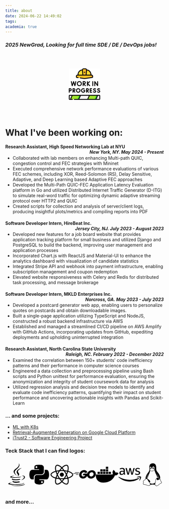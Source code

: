 ```yaml
---
title: about
date: 2024-06-22 14:49:02
tags:
academia: true
---
```

<!-- reference: https://xiamu-ssr.github.io/Hexo/2024/06/19/2024-06-19-12-31-52/  -->

### _2025 NewGrad, Looking for full time SDE / DE / DevOps jobs!_

<br><br>

<div style="display: flex; justify-content: center; align-items: center; width: 100%;">
  <div style="width: 100px; height: 100px; display: flex; align-items: center; justify-content: center; overflow: hidden;">
    <img src="https://raw.githubusercontent.com/zuchuandatou/hexoWebsite/main/source/_posts/about/progress.png" alt="Progress Image" style="width: 100%; height: auto;">
  </div>
</div>

<br><br>

# What I've been working on:
<!-- <style>
  .vertical-line {
    border-left: 3px solid #000;
    padding-left: 10px;
    margin-bottom: 20px;
  }
</style> -->

<!-- <div class="vertical-line"> -->

#### Research Assistant, High Speed Networking Lab at NYU <span style="float:right;">*New York, NY.  May 2024 - Present*</span>
 
- Collaborated with lab members on enhancing Multi-path QUIC, congestion control and FEC strategies with Mininet
- Executed comprehensive network performance evaluations of various FEC schemes, including XOR, Reed-Solomon (RS), Delay Sensitive, Adaptive, and Deep Learning based Adaptive FEC approaches
- Developed the Multi-Path QUIC-FEC Application Latency Evaluation platform in Go and utilized Distributed Internet Traffic Generator (D-ITG) to simulate real-word traffic for optimizing dynamic adaptive streaming protocol over HTTP2 and QUIC
- Created scripts for collection and analysis of server/client logs, producing insightful plots/metrics and compiling reports into PDF

#### Software Developer Intern, HireBeat Inc. <span style="float:right;">*Jersey City, NJ.  July 2023 - August 2023*</span>


- Developed new features for a job board website that provides application tracking platform for small business and utilized Django and PostgreSQL to build the backend, improving user management and application processes
- Incorporated Chart.js with ReactJS and Material-UI to enhance the analytics dashboard with visualization of candidate statistics 
- Integrated Stripe API and webhook into payment infrastructure, enabling subscription management and coupon redemption
- Elevated website responsiveness with Celery and Redis for distributed task processing, and message brokerage

#### Software Developer Intern, MKLD Enterprises Inc. <span style="float:right;">*Norcross, GA. May 2023 - July 2023*</span>


  
- Developed a postcard generator web app, enabling users to personalize quotes on postcards and obtain downloadable images.
- Built a single-page application utilizing TypeScript and NodeJS, constructed a robust backend infrastructure via AWS
- Established and managed a streamlined CI/CD pipeline on AWS Amplify with GitHub Actions, incorporating updates from GitHub, expediting deployments and upholding uninterrupted integration



#### Research Assistant, North Carolina State University <span style="float:right;">*Raleigh, NC. February 2022 - December 2022*</span>
  

- Examined the correlation between 150+ students' code inefficiency patterns and their performance in computer science courses
- Engineered a data collection and preprocessing pipeline using Bash scripts and Python unittest for performance evaluation, ensuring the anonymization and integrity of student coursework data for analysis
- Utilized regression analysis and decision tree models to identify and evaluate code inefficiency patterns, quantifying their impact on student performance and uncovering actionable insights with Pandas and Scikit-Learn

<!-- </div> -->

### ... and some projects:
- [ML with K8s](/hexoWebsite/2024/06/23/skin/)
- [Retrieval-Augmented Generation on Google Cloud Platform](/hexoWebsite/2024/06/23/rag/)
- [iTrust2 - Software Engineering Project](/hexoWebsite/2024/06/22/iTrust2/)


### Teck Stack that I can find logos:
<div style="display: flex; justify-content: space-around;">

<!-- java -->
<svg width="100" height="100" xmlns="http://www.w3.org/2000/svg" viewBox="0 0 384 512"><!--!Font Awesome Free 6.5.2 by @fontawesome - https://fontawesome.com License - https://fontawesome.com/license/free Copyright 2024 Fonticons, Inc.--><path d="M277.7 312.9c9.8-6.7 23.4-12.5 23.4-12.5s-38.7 7-77.2 10.2c-47.1 3.9-97.7 4.7-123.1 1.3-60.1-8 33-30.1 33-30.1s-36.1-2.4-80.6 19c-52.5 25.4 130 37 224.5 12.1zm-85.4-32.1c-19-42.7-83.1-80.2 0-145.8C296 53.2 242.8 0 242.8 0c21.5 84.5-75.6 110.1-110.7 162.6-23.9 35.9 11.7 74.4 60.2 118.2zm114.6-176.2c.1 0-175.2 43.8-91.5 140.2 24.7 28.4-6.5 54-6.5 54s62.7-32.4 33.9-72.9c-26.9-37.8-47.5-56.6 64.1-121.3zm-6.1 270.5a12.2 12.2 0 0 1 -2 2.6c128.3-33.7 81.1-118.9 19.8-97.3a17.3 17.3 0 0 0 -8.2 6.3 70.5 70.5 0 0 1 11-3c31-6.5 75.5 41.5-20.6 91.4zM348 437.4s14.5 11.9-15.9 21.2c-57.9 17.5-240.8 22.8-291.6 .7-18.3-7.9 16-19 26.8-21.3 11.2-2.4 17.7-2 17.7-2-20.3-14.3-131.3 28.1-56.4 40.2C232.8 509.4 401 461.3 348 437.4zM124.4 396c-78.7 22 47.9 67.4 148.1 24.5a185.9 185.9 0 0 1 -28.2-13.8c-44.7 8.5-65.4 9.1-106 4.5-33.5-3.8-13.9-15.2-13.9-15.2zm179.8 97.2c-78.7 14.8-175.8 13.1-233.3 3.6 0-.1 11.8 9.7 72.4 13.6 92.2 5.9 233.8-3.3 237.1-46.9 0 0-6.4 16.5-76.2 29.7zM260.6 353c-59.2 11.4-93.5 11.1-136.8 6.6-33.5-3.5-11.6-19.7-11.6-19.7-86.8 28.8 48.2 61.4 169.5 25.9a60.4 60.4 0 0 1 -21.1-12.8z"/></svg>

<!-- python -->
<svg width="100" height="100" xmlns="http://www.w3.org/2000/svg" viewBox="0 0 448 512"><!--!Font Awesome Free 6.5.2 by @fontawesome - https://fontawesome.com License - https://fontawesome.com/license/free Copyright 2024 Fonticons, Inc.--><path d="M439.8 200.5c-7.7-30.9-22.3-54.2-53.4-54.2h-40.1v47.4c0 36.8-31.2 67.8-66.8 67.8H172.7c-29.2 0-53.4 25-53.4 54.3v101.8c0 29 25.2 46 53.4 54.3 33.8 9.9 66.3 11.7 106.8 0 26.9-7.8 53.4-23.5 53.4-54.3v-40.7H226.2v-13.6h160.2c31.1 0 42.6-21.7 53.4-54.2 11.2-33.5 10.7-65.7 0-108.6zM286.2 404c11.1 0 20.1 9.1 20.1 20.3 0 11.3-9 20.4-20.1 20.4-11 0-20.1-9.2-20.1-20.4 .1-11.3 9.1-20.3 20.1-20.3zM167.8 248.1h106.8c29.7 0 53.4-24.5 53.4-54.3V91.9c0-29-24.4-50.7-53.4-55.6-35.8-5.9-74.7-5.6-106.8 .1-45.2 8-53.4 24.7-53.4 55.6v40.7h106.9v13.6h-147c-31.1 0-58.3 18.7-66.8 54.2-9.8 40.7-10.2 66.1 0 108.6 7.6 31.6 25.7 54.2 56.8 54.2H101v-48.8c0-35.3 30.5-66.4 66.8-66.4zm-6.7-142.6c-11.1 0-20.1-9.1-20.1-20.3 .1-11.3 9-20.4 20.1-20.4 11 0 20.1 9.2 20.1 20.4s-9 20.3-20.1 20.3z"/></svg>

<!-- react -->
<svg width="100" height="100" xmlns="http://www.w3.org/2000/svg" viewBox="0 0 512 512"><!--!Font Awesome Free 6.5.2 by @fontawesome - https://fontawesome.com License - https://fontawesome.com/license/free Copyright 2024 Fonticons, Inc.--><path d="M418.2 177.2c-5.4-1.8-10.8-3.5-16.2-5.1 .9-3.7 1.7-7.4 2.5-11.1 12.3-59.6 4.2-107.5-23.1-123.3-26.3-15.1-69.2 .6-112.6 38.4-4.3 3.7-8.5 7.6-12.5 11.5-2.7-2.6-5.5-5.2-8.3-7.7-45.5-40.4-91.1-57.4-118.4-41.5-26.2 15.2-34 60.3-23 116.7 1.1 5.6 2.3 11.1 3.7 16.7-6.4 1.8-12.7 3.8-18.6 5.9C38.3 196.2 0 225.4 0 255.6c0 31.2 40.8 62.5 96.3 81.5 4.5 1.5 9 3 13.6 4.3-1.5 6-2.8 11.9-4 18-10.5 55.5-2.3 99.5 23.9 114.6 27 15.6 72.4-.4 116.6-39.1 3.5-3.1 7-6.3 10.5-9.7 4.4 4.3 9 8.4 13.6 12.4 42.8 36.8 85.1 51.7 111.2 36.6 27-15.6 35.8-62.9 24.4-120.5-.9-4.4-1.9-8.9-3-13.5 3.2-.9 6.3-1.9 9.4-2.9 57.7-19.1 99.5-50 99.5-81.7 0-30.3-39.4-59.7-93.8-78.4zM282.9 92.3c37.2-32.4 71.9-45.1 87.7-36 16.9 9.7 23.4 48.9 12.8 100.4-.7 3.4-1.4 6.7-2.3 10-22.2-5-44.7-8.6-67.3-10.6-13-18.6-27.2-36.4-42.6-53.1 3.9-3.7 7.7-7.2 11.7-10.7zM167.2 307.5c5.1 8.7 10.3 17.4 15.8 25.9-15.6-1.7-31.1-4.2-46.4-7.5 4.4-14.4 9.9-29.3 16.3-44.5 4.6 8.8 9.3 17.5 14.3 26.1zm-30.3-120.3c14.4-3.2 29.7-5.8 45.6-7.8-5.3 8.3-10.5 16.8-15.4 25.4-4.9 8.5-9.7 17.2-14.2 26-6.3-14.9-11.6-29.5-16-43.6zm27.4 68.9c6.6-13.8 13.8-27.3 21.4-40.6s15.8-26.2 24.4-38.9c15-1.1 30.3-1.7 45.9-1.7s31 .6 45.9 1.7c8.5 12.6 16.6 25.5 24.3 38.7s14.9 26.7 21.7 40.4c-6.7 13.8-13.9 27.4-21.6 40.8-7.6 13.3-15.7 26.2-24.2 39-14.9 1.1-30.4 1.6-46.1 1.6s-30.9-.5-45.6-1.4c-8.7-12.7-16.9-25.7-24.6-39s-14.8-26.8-21.5-40.6zm180.6 51.2c5.1-8.8 9.9-17.7 14.6-26.7 6.4 14.5 12 29.2 16.9 44.3-15.5 3.5-31.2 6.2-47 8 5.4-8.4 10.5-17 15.5-25.6zm14.4-76.5c-4.7-8.8-9.5-17.6-14.5-26.2-4.9-8.5-10-16.9-15.3-25.2 16.1 2 31.5 4.7 45.9 8-4.6 14.8-10 29.2-16.1 43.4zM256.2 118.3c10.5 11.4 20.4 23.4 29.6 35.8-19.8-.9-39.7-.9-59.5 0 9.8-12.9 19.9-24.9 29.9-35.8zM140.2 57c16.8-9.8 54.1 4.2 93.4 39 2.5 2.2 5 4.6 7.6 7-15.5 16.7-29.8 34.5-42.9 53.1-22.6 2-45 5.5-67.2 10.4-1.3-5.1-2.4-10.3-3.5-15.5-9.4-48.4-3.2-84.9 12.6-94zm-24.5 263.6c-4.2-1.2-8.3-2.5-12.4-3.9-21.3-6.7-45.5-17.3-63-31.2-10.1-7-16.9-17.8-18.8-29.9 0-18.3 31.6-41.7 77.2-57.6 5.7-2 11.5-3.8 17.3-5.5 6.8 21.7 15 43 24.5 63.6-9.6 20.9-17.9 42.5-24.8 64.5zm116.6 98c-16.5 15.1-35.6 27.1-56.4 35.3-11.1 5.3-23.9 5.8-35.3 1.3-15.9-9.2-22.5-44.5-13.5-92 1.1-5.6 2.3-11.2 3.7-16.7 22.4 4.8 45 8.1 67.9 9.8 13.2 18.7 27.7 36.6 43.2 53.4-3.2 3.1-6.4 6.1-9.6 8.9zm24.5-24.3c-10.2-11-20.4-23.2-30.3-36.3 9.6 .4 19.5 .6 29.5 .6 10.3 0 20.4-.2 30.4-.7-9.2 12.7-19.1 24.8-29.6 36.4zm130.7 30c-.9 12.2-6.9 23.6-16.5 31.3-15.9 9.2-49.8-2.8-86.4-34.2-4.2-3.6-8.4-7.5-12.7-11.5 15.3-16.9 29.4-34.8 42.2-53.6 22.9-1.9 45.7-5.4 68.2-10.5 1 4.1 1.9 8.2 2.7 12.2 4.9 21.6 5.7 44.1 2.5 66.3zm18.2-107.5c-2.8 .9-5.6 1.8-8.5 2.6-7-21.8-15.6-43.1-25.5-63.8 9.6-20.4 17.7-41.4 24.5-62.9 5.2 1.5 10.2 3.1 15 4.7 46.6 16 79.3 39.8 79.3 58 0 19.6-34.9 44.9-84.8 61.4zm-149.7-15c25.3 0 45.8-20.5 45.8-45.8s-20.5-45.8-45.8-45.8c-25.3 0-45.8 20.5-45.8 45.8s20.5 45.8 45.8 45.8z"/></svg>

<!-- go -->
<svg width="100" height="100" xmlns="http://www.w3.org/2000/svg" viewBox="0 0 640 512"><!--!Font Awesome Free 6.5.2 by @fontawesome - https://fontawesome.com License - https://fontawesome.com/license/free Copyright 2024 Fonticons, Inc.--><path d="M400.1 194.8C389.2 197.6 380.2 199.1 371 202.4C363.7 204.3 356.3 206.3 347.8 208.5L347.2 208.6C343 209.8 342.6 209.9 338.7 205.4C334 200.1 330.6 196.7 324.1 193.5C304.4 183.9 285.4 186.7 267.7 198.2C246.5 211.9 235.6 232.2 235.9 257.4C236.2 282.4 253.3 302.9 277.1 306.3C299.1 309.1 316.9 301.7 330.9 285.8C333 283.2 334.9 280.5 337 277.5V277.5L337 277.5C337.8 276.5 338.5 275.4 339.3 274.2H279.2C272.7 274.2 271.1 270.2 273.3 264.9C277.3 255.2 284.8 239 289.2 230.9C290.1 229.1 292.3 225.1 296.1 225.1H397.2C401.7 211.7 409 198.2 418.8 185.4C441.5 155.5 468.1 139.9 506 133.4C537.8 127.8 567.7 130.9 594.9 149.3C619.5 166.1 634.7 188.9 638.8 218.8C644.1 260.9 631.9 295.1 602.1 324.4C582.4 345.3 557.2 358.4 528.2 364.3C522.6 365.3 517.1 365.8 511.7 366.3C508.8 366.5 506 366.8 503.2 367.1C474.9 366.5 449 358.4 427.2 339.7C411.9 326.4 401.3 310.1 396.1 291.2C392.4 298.5 388.1 305.6 382.1 312.3C360.5 341.9 331.2 360.3 294.2 365.2C263.6 369.3 235.3 363.4 210.3 344.7C187.3 327.2 174.2 304.2 170.8 275.5C166.7 241.5 176.7 210.1 197.2 184.2C219.4 155.2 248.7 136.8 284.5 130.3C313.8 124.1 341.8 128.4 367.1 145.6C383.6 156.5 395.4 171.4 403.2 189.5C405.1 192.3 403.8 193.9 400.1 194.8zM48.3 200.4C47.1 200.4 46.7 199.8 47.4 198.8L53.9 190.4C54.5 189.5 56.1 188.9 57.3 188.9H168.6C169.8 188.9 170.1 189.8 169.5 190.7L164.2 198.8C163.6 199.8 162 200.7 161.1 200.7L48.3 200.4zM1.2 229.1C0 229.1-.3 228.4 .3 227.5L6.9 219.1C7.5 218.2 9 217.5 10.3 217.5H152.4C153.6 217.5 154.2 218.5 153.9 219.4L151.4 226.9C151.1 228.1 149.9 228.8 148.6 228.8L1.2 229.1zM75.7 255.9C75.1 256.8 75.4 257.7 76.7 257.7L144.6 258C145.5 258 146.8 257.1 146.8 255.9L147.4 248.4C147.4 247.1 146.8 246.2 145.5 246.2H83.2C82 246.2 80.7 247.1 80.1 248.1L75.7 255.9zM577.2 237.9C577 235.3 576.9 233.1 576.5 230.9C570.9 200.1 542.5 182.6 512.9 189.5C483.9 196 465.2 214.4 458.4 243.7C452.8 268 464.6 292.6 487 302.6C504.2 310.1 521.3 309.2 537.8 300.7C562.4 287.1 575.8 268 577.4 241.2C577.3 240 577.3 238.9 577.2 237.9z"/></svg>

<!-- docker -->
<svg width="100" height="100" xmlns="http://www.w3.org/2000/svg" viewBox="0 0 640 512"><!--!Font Awesome Free 6.5.2 by @fontawesome - https://fontawesome.com License - https://fontawesome.com/license/free Copyright 2024 Fonticons, Inc.--><path d="M349.9 236.3h-66.1v-59.4h66.1v59.4zm0-204.3h-66.1v60.7h66.1V32zm78.2 144.8H362v59.4h66.1v-59.4zm-156.3-72.1h-66.1v60.1h66.1v-60.1zm78.1 0h-66.1v60.1h66.1v-60.1zm276.8 100c-14.4-9.7-47.6-13.2-73.1-8.4-3.3-24-16.7-44.9-41.1-63.7l-14-9.3-9.3 14c-18.4 27.8-23.4 73.6-3.7 103.8-8.7 4.7-25.8 11.1-48.4 10.7H2.4c-8.7 50.8 5.8 116.8 44 162.1 37.1 43.9 92.7 66.2 165.4 66.2 157.4 0 273.9-72.5 328.4-204.2 21.4 .4 67.6 .1 91.3-45.2 1.5-2.5 6.6-13.2 8.5-17.1l-13.3-8.9zm-511.1-27.9h-66v59.4h66.1v-59.4zm78.1 0h-66.1v59.4h66.1v-59.4zm78.1 0h-66.1v59.4h66.1v-59.4zm-78.1-72.1h-66.1v60.1h66.1v-60.1z"/></svg>

<!-- aws -->
<svg width="100" height="100" xmlns="http://www.w3.org/2000/svg" viewBox="0 0 640 512"><!--!Font Awesome Free 6.5.2 by @fontawesome - https://fontawesome.com License - https://fontawesome.com/license/free Copyright 2024 Fonticons, Inc.--><path d="M180.4 203c-.7 22.7 10.6 32.7 10.9 39.1a8.2 8.2 0 0 1 -4.1 6.3l-12.8 9a10.7 10.7 0 0 1 -5.6 1.9c-.4 0-8.2 1.8-20.5-25.6a78.6 78.6 0 0 1 -62.6 29.5c-16.3 .9-60.4-9.2-58.1-56.2-1.6-38.3 34.1-62.1 70.9-60.1 7.1 0 21.6 .4 47 6.3v-15.6c2.7-26.5-14.7-47-44.8-43.9-2.4 0-19.4-.5-45.8 10.1-7.4 3.4-8.3 2.8-10.8 2.8-7.4 0-4.4-21.5-2.9-24.2 5.2-6.4 35.9-18.4 65.9-18.2a76.9 76.9 0 0 1 55.7 17.3 70.3 70.3 0 0 1 17.7 52.4l0 69.3zM94 235.4c32.4-.5 46.2-20 49.3-30.5 2.5-10.1 2.1-16.4 2.1-27.4-9.7-2.3-23.6-4.9-39.6-4.9-15.2-1.1-42.8 5.6-41.7 32.3-1.2 16.8 11.1 31.4 30 30.5zm170.9 23.1c-7.9 .7-11.5-4.9-12.7-10.4l-49.8-164.7c-1-2.8-1.6-5.7-1.9-8.6a4.6 4.6 0 0 1 3.9-5.3c.2 0-2.1 0 22.3 0 8.8-.9 11.6 6 12.6 10.4l35.7 140.8 33.2-140.8c.5-3.2 2.9-11.1 12.8-10.2h17.2c2.2-.2 11.1-.5 12.7 10.4l33.4 142.6L421 80.1c.5-2.2 2.7-11.4 12.7-10.4h19.7c.9-.1 6.2-.8 5.3 8.6-.4 1.9 3.4-10.7-52.8 169.9-1.2 5.5-4.8 11.1-12.7 10.4h-18.7c-10.9 1.2-12.5-9.7-12.7-10.8L328.7 110.7l-32.8 137c-.2 1.1-1.7 11.9-12.7 10.8h-18.3zm273.5 5.6c-5.9 0-33.9-.3-57.4-12.3a12.8 12.8 0 0 1 -7.8-11.9v-10.8c0-8.5 6.2-6.9 8.8-5.9 10 4.1 16.5 7.1 28.8 9.6 36.7 7.5 52.8-2.3 56.7-4.5 13.2-7.8 14.2-25.7 5.3-35-10.5-8.8-15.5-9.1-53.1-21-4.6-1.3-43.7-13.6-43.8-52.4-.6-28.2 25.1-56.2 69.5-56 12.7 0 46.4 4.1 55.6 15.6 1.4 2.1 2 4.6 1.9 7v10.1c0 4.4-1.6 6.7-4.9 6.7-7.7-.9-21.4-11.2-49.2-10.8-6.9-.4-39.9 .9-38.4 25-.4 19 26.6 26.1 29.7 26.9 36.5 11 48.7 12.8 63.1 29.6 17.1 22.3 7.9 48.3 4.4 55.4-19.1 37.5-68.4 34.4-69.3 34.4zm40.2 104.9c-70 51.7-171.7 79.3-258.5 79.3A469.1 469.1 0 0 1 2.8 327.5c-6.5-5.9-.8-14 7.2-9.5a637.4 637.4 0 0 0 316.9 84.1 630.2 630.2 0 0 0 241.6-49.6c11.8-5 21.8 7.8 10.1 16.4zm29.2-33.3c-9-11.5-59.3-5.4-81.8-2.7-6.8 .8-7.9-5.1-1.8-9.5 40.1-28.2 105.9-20.1 113.4-10.6 7.6 9.5-2.1 75.4-39.6 106.9-5.8 4.9-11.3 2.3-8.7-4.1 8.4-21.3 27.4-68.5 18.4-80z"/></svg>

<!-- linux -->
<svg width="100" height="100" xmlns="http://www.w3.org/2000/svg" viewBox="0 0 448 512"><!--!Font Awesome Free 6.5.2 by @fontawesome - https://fontawesome.com License - https://fontawesome.com/license/free Copyright 2024 Fonticons, Inc.--><path d="M220.8 123.3c1 .5 1.8 1.7 3 1.7 1.1 0 2.8-.4 2.9-1.5 .2-1.4-1.9-2.3-3.2-2.9-1.7-.7-3.9-1-5.5-.1-.4 .2-.8 .7-.6 1.1 .3 1.3 2.3 1.1 3.4 1.7zm-21.9 1.7c1.2 0 2-1.2 3-1.7 1.1-.6 3.1-.4 3.5-1.6 .2-.4-.2-.9-.6-1.1-1.6-.9-3.8-.6-5.5 .1-1.3 .6-3.4 1.5-3.2 2.9 .1 1 1.8 1.5 2.8 1.4zM420 403.8c-3.6-4-5.3-11.6-7.2-19.7-1.8-8.1-3.9-16.8-10.5-22.4-1.3-1.1-2.6-2.1-4-2.9-1.3-.8-2.7-1.5-4.1-2 9.2-27.3 5.6-54.5-3.7-79.1-11.4-30.1-31.3-56.4-46.5-74.4-17.1-21.5-33.7-41.9-33.4-72C311.1 85.4 315.7 .1 234.8 0 132.4-.2 158 103.4 156.9 135.2c-1.7 23.4-6.4 41.8-22.5 64.7-18.9 22.5-45.5 58.8-58.1 96.7-6 17.9-8.8 36.1-6.2 53.3-6.5 5.8-11.4 14.7-16.6 20.2-4.2 4.3-10.3 5.9-17 8.3s-14 6-18.5 14.5c-2.1 3.9-2.8 8.1-2.8 12.4 0 3.9 .6 7.9 1.2 11.8 1.2 8.1 2.5 15.7 .8 20.8-5.2 14.4-5.9 24.4-2.2 31.7 3.8 7.3 11.4 10.5 20.1 12.3 17.3 3.6 40.8 2.7 59.3 12.5 19.8 10.4 39.9 14.1 55.9 10.4 11.6-2.6 21.1-9.6 25.9-20.2 12.5-.1 26.3-5.4 48.3-6.6 14.9-1.2 33.6 5.3 55.1 4.1 .6 2.3 1.4 4.6 2.5 6.7v.1c8.3 16.7 23.8 24.3 40.3 23 16.6-1.3 34.1-11 48.3-27.9 13.6-16.4 36-23.2 50.9-32.2 7.4-4.5 13.4-10.1 13.9-18.3 .4-8.2-4.4-17.3-15.5-29.7zM223.7 87.3c9.8-22.2 34.2-21.8 44-.4 6.5 14.2 3.6 30.9-4.3 40.4-1.6-.8-5.9-2.6-12.6-4.9 1.1-1.2 3.1-2.7 3.9-4.6 4.8-11.8-.2-27-9.1-27.3-7.3-.5-13.9 10.8-11.8 23-4.1-2-9.4-3.5-13-4.4-1-6.9-.3-14.6 2.9-21.8zM183 75.8c10.1 0 20.8 14.2 19.1 33.5-3.5 1-7.1 2.5-10.2 4.6 1.2-8.9-3.3-20.1-9.6-19.6-8.4 .7-9.8 21.2-1.8 28.1 1 .8 1.9-.2-5.9 5.5-15.6-14.6-10.5-52.1 8.4-52.1zm-13.6 60.7c6.2-4.6 13.6-10 14.1-10.5 4.7-4.4 13.5-14.2 27.9-14.2 7.1 0 15.6 2.3 25.9 8.9 6.3 4.1 11.3 4.4 22.6 9.3 8.4 3.5 13.7 9.7 10.5 18.2-2.6 7.1-11 14.4-22.7 18.1-11.1 3.6-19.8 16-38.2 14.9-3.9-.2-7-1-9.6-2.1-8-3.5-12.2-10.4-20-15-8.6-4.8-13.2-10.4-14.7-15.3-1.4-4.9 0-9 4.2-12.3zm3.3 334c-2.7 35.1-43.9 34.4-75.3 18-29.9-15.8-68.6-6.5-76.5-21.9-2.4-4.7-2.4-12.7 2.6-26.4v-.2c2.4-7.6 .6-16-.6-23.9-1.2-7.8-1.8-15 .9-20 3.5-6.7 8.5-9.1 14.8-11.3 10.3-3.7 11.8-3.4 19.6-9.9 5.5-5.7 9.5-12.9 14.3-18 5.1-5.5 10-8.1 17.7-6.9 8.1 1.2 15.1 6.8 21.9 16l19.6 35.6c9.5 19.9 43.1 48.4 41 68.9zm-1.4-25.9c-4.1-6.6-9.6-13.6-14.4-19.6 7.1 0 14.2-2.2 16.7-8.9 2.3-6.2 0-14.9-7.4-24.9-13.5-18.2-38.3-32.5-38.3-32.5-13.5-8.4-21.1-18.7-24.6-29.9s-3-23.3-.3-35.2c5.2-22.9 18.6-45.2 27.2-59.2 2.3-1.7 .8 3.2-8.7 20.8-8.5 16.1-24.4 53.3-2.6 82.4 .6-20.7 5.5-41.8 13.8-61.5 12-27.4 37.3-74.9 39.3-112.7 1.1 .8 4.6 3.2 6.2 4.1 4.6 2.7 8.1 6.7 12.6 10.3 12.4 10 28.5 9.2 42.4 1.2 6.2-3.5 11.2-7.5 15.9-9 9.9-3.1 17.8-8.6 22.3-15 7.7 30.4 25.7 74.3 37.2 95.7 6.1 11.4 18.3 35.5 23.6 64.6 3.3-.1 7 .4 10.9 1.4 13.8-35.7-11.7-74.2-23.3-84.9-4.7-4.6-4.9-6.6-2.6-6.5 12.6 11.2 29.2 33.7 35.2 59 2.8 11.6 3.3 23.7 .4 35.7 16.4 6.8 35.9 17.9 30.7 34.8-2.2-.1-3.2 0-4.2 0 3.2-10.1-3.9-17.6-22.8-26.1-19.6-8.6-36-8.6-38.3 12.5-12.1 4.2-18.3 14.7-21.4 27.3-2.8 11.2-3.6 24.7-4.4 39.9-.5 7.7-3.6 18-6.8 29-32.1 22.9-76.7 32.9-114.3 7.2zm257.4-11.5c-.9 16.8-41.2 19.9-63.2 46.5-13.2 15.7-29.4 24.4-43.6 25.5s-26.5-4.8-33.7-19.3c-4.7-11.1-2.4-23.1 1.1-36.3 3.7-14.2 9.2-28.8 9.9-40.6 .8-15.2 1.7-28.5 4.2-38.7 2.6-10.3 6.6-17.2 13.7-21.1 .3-.2 .7-.3 1-.5 .8 13.2 7.3 26.6 18.8 29.5 12.6 3.3 30.7-7.5 38.4-16.3 9-.3 15.7-.9 22.6 5.1 9.9 8.5 7.1 30.3 17.1 41.6 10.6 11.6 14 19.5 13.7 24.6zM173.3 148.7c2 1.9 4.7 4.5 8 7.1 6.6 5.2 15.8 10.6 27.3 10.6 11.6 0 22.5-5.9 31.8-10.8 4.9-2.6 10.9-7 14.8-10.4s5.9-6.3 3.1-6.6-2.6 2.6-6 5.1c-4.4 3.2-9.7 7.4-13.9 9.8-7.4 4.2-19.5 10.2-29.9 10.2s-18.7-4.8-24.9-9.7c-3.1-2.5-5.7-5-7.7-6.9-1.5-1.4-1.9-4.6-4.3-4.9-1.4-.1-1.8 3.7 1.7 6.5z"/></svg>

</div>

### and more...